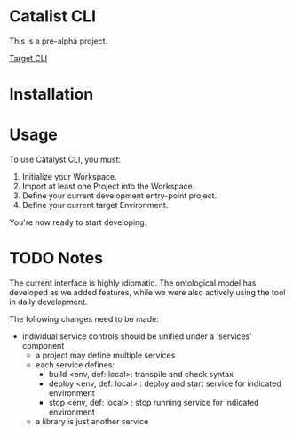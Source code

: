 # Catalist CLI

This is a pre-alpha project.

[Target CLI](./docs/cli.md)

# Installation

# Usage

To use Catalyst CLI, you must:

1. Initialize your Workspace.
2. Import at least one Project into the Workspace.
3. Define your current development entry-point project.
4. Define your current target Environment.

You're now ready to start developing.

# TODO Notes

The current interface is highly idiomatic. The ontological model has developed
as we added features, while we were also actively using the tool in daily
development.

The following changes need to be made:
* individual service controls should be unified under a 'services' component
  * a project may define multiple services
  * each service defines:
    * build <env, def: local>: transpile and check syntax
    * deploy <env, def: local> : deploy and start service for indicated
      environment
    * stop <env, def: local> : stop running service for indicated environment
  * a library is just another service
